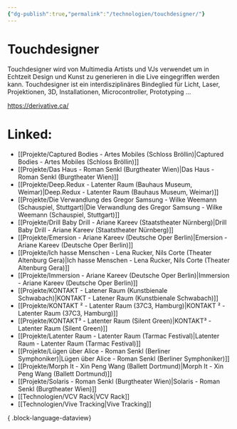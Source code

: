 ```yaml
---
{"dg-publish":true,"permalink":"/technologien/touchdesigner/"}
---
```


# Touchdesigner

Touchdesigner wird von Multimedia Artists und VJs verwendet um in Echtzeit Design und Kunst zu generieren in die Live eingegriffen werden kann. Touchdesigner ist ein interdisziplinäres Bindeglied für Licht, Laser, Projektionen, 3D, Installationen, Microcontroller, Prototyping ... 

https://derivative.ca/
# Linked:
- [[Projekte/Captured Bodies - Artes Mobiles (Schloss Bröllin)\|Captured Bodies - Artes Mobiles (Schloss Bröllin)]]
- [[Projekte/Das Haus - Roman Senkl (Burgtheater Wien)\|Das Haus - Roman Senkl (Burgtheater Wien)]]
- [[Projekte/Deep.Redux - Latenter Raum (Bauhaus Museum, Weimar)\|Deep.Redux - Latenter Raum (Bauhaus Museum, Weimar)]]
- [[Projekte/Die Verwandlung des Gregor Samsung - Wilke Weemann (Schauspiel, Stuttgart)\|Die Verwandlung des Gregor Samsung - Wilke Weemann (Schauspiel, Stuttgart)]]
- [[Projekte/Drill Baby Drill - Ariane Kareev (Staatstheater Nürnberg)\|Drill Baby Drill - Ariane Kareev (Staatstheater Nürnberg)]]
- [[Projekte/Emersion - Ariane Kareev (Deutsche Oper Berlin)\|Emersion - Ariane Kareev (Deutsche Oper Berlin)]]
- [[Projekte/Ich hasse Menschen - Lena Rucker, Nils Corte (Theater Altenburg Gera)\|Ich hasse Menschen - Lena Rucker, Nils Corte (Theater Altenburg Gera)]]
- [[Projekte/Immersion - Ariane Kareev (Deutsche Oper Berlin)\|Immersion - Ariane Kareev (Deutsche Oper Berlin)]]
- [[Projekte/KONTAKT - Latener Raum (Kunstbienale Schwabach)\|KONTAKT - Latener Raum (Kunstbienale Schwabach)]]
- [[Projekte/KONTAKT ² - Latenter Raum (37C3, Hamburg)\|KONTAKT ² - Latenter Raum (37C3, Hamburg)]]
- [[Projekte/KONTAKT³ - Latenter Raum (Silent Green)\|KONTAKT³ - Latenter Raum (Silent Green)]]
- [[Projekte/Latenter Raum - Latenter Raum (Tarmac Festival)\|Latenter Raum - Latenter Raum (Tarmac Festival)]]
- [[Projekte/Lügen über Alice - Roman Senkl (Berliner Symphoniker)\|Lügen über Alice - Roman Senkl (Berliner Symphoniker)]]
- [[Projekte/Morph It - Xin Peng Wang (Ballett Dortmund)\|Morph It - Xin Peng Wang (Ballett Dortmund)]]
- [[Projekte/Solaris - Roman Senkl (Burgtheater Wien)\|Solaris - Roman Senkl (Burgtheater Wien)]]
- [[Technologien/VCV Rack\|VCV Rack]]
- [[Technologien/Vive Tracking\|Vive Tracking]]

{ .block-language-dataview}
